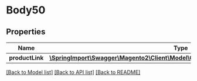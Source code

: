 # Body50

## Properties
Name | Type | Description | Notes
------------ | ------------- | ------------- | -------------
**productLink** | [**\SpringImport\Swagger\Magento2\Client\Model\CatalogDataCategoryProductLinkInterface**](CatalogDataCategoryProductLinkInterface.md) |  | 

[[Back to Model list]](../README.md#documentation-for-models) [[Back to API list]](../README.md#documentation-for-api-endpoints) [[Back to README]](../README.md)


